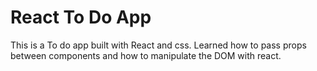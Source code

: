 # React To Do App

This is a To do app built with React and css. Learned how to pass props between components and how to manipulate the DOM with react.
